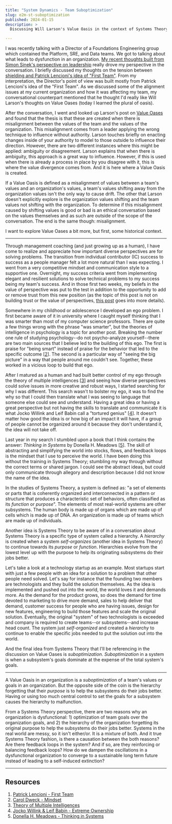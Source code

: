 ```yaml
---
title: "System Dynamics - Team Suboptimization"
slug: e2m-st-suboptimization
published: 2024-01-15
description: >
  Discussing Will Larson's Value Oasis in the context of Systems Theory

---
```


I was recently talking with a Director of a Foundations Engineering group which contained the Platform, SRE, and Data
teams. We got to talking about what leads to dysfunction in an organization. [My recent thoughts built from Simon Sinek's
perspective on leadership](./e2m-management-and-leadership) really drove my perspective in the conversation. I
briefly discussed my thoughts on the tension between 
[shielding and Patrick Lencioni's idea of "First Team"](./e2m-shield-vs-first-team). From my interpretation, the
Director's point of view was built mostly from Patrick Lencioni's idea of the "First Team". As we discussed some of the
alignment issues at my current organization and how it was affecting my team, my conversational counterpart mentioned
that he thought I'd really like Will Larson's thoughts on Value Oases (today I learned the plural of oasis). 

After the conversation, I went and looked up Larson's post on [Value Oases](https://lethain.com/values-oasis/) and found
that the thesis is that these are created when there is misalignment between the values of the team and the values of
the organization. This misalignment comes from a leader applying the wrong technique to influence without authority.
Larson touches briefly on enacting changes inside of your authority to model to those outside to influence their
direction. However, there are two different instances where this might be applied: ambiguity or disagreement. Larson
explains that when there is ambiguity, this approach is a great way to influence. However, if this is used when there is
already a process in place by you disagree with it, this is where the value divergence comes from. And it is here where
a Value Oasis is created.


If a Value Oasis is defined as a misalignment of values between a team's values and an organization's values, a team's
values shifting away from the organization values isn't the only way to cause drift. The other that Larson doesn't
explicitly explore is the organization values shifting and the team values not shifting with the organization. To
determine if this misalignment caused by shifting values is good or bad is an ethical conversation based on the values
themselves and as such are outside of the scope of the conversation. The end is the same though: misalignment.

I want to explore Value Oases a bit more, but first, some historical context.

---

Through management coaching (and just growing up as a human), I have come to realize and appreciate how important
diverse perspectives are for solving problems. The transition from individual contributor (IC) success to success as a
people manager felt a lot more natural than I was expecting. I went from a very competitive mindset and communication
style to a supportive one. Overnight, my success criteria went from implementing elegant and resilient solutions to
solve technical problems to my success being my team's success. And in those first two weeks, my beliefs in the value of
perspective was put to the test in addition to the opportunity to add or remove trust from this new position (as the
topic of this post is not on building trust or the value of perspectives, [this post](./e2m-marbles)
goes into more details).

Somewhere in my childhood or adolescence I developed an ego problem. I first became aware of it in university where I
caught myself thinking that I was smarter than most of my computer science professors. There are quite a few things
wrong with the phrase "was smarter", but the theories of intelligence in psychology is a topic for another post.
Breaking the number one rule of studying psychology--do not psycho-analyze yourself--there are two main sources that I
believe led to the building of this ego. The first is praise for "being smart" instead of praise for the behavior that
led to the specific outcome [[2](https://www.penguinrandomhouse.com/books/44330/mindset-by-carol-s-dweck-phd/)]. The
second is a particular way of "seeing the big picture" in a way that people around me couldn't see. Together, these
worked in a vicious loop to build that ego. 

After I matured as a human and had built better control of my ego through the theory of multiple intelligences
[[3](https://en.wikipedia.org/wiki/Theory_of_multiple_intelligences)] and seeing how diverse perspectives could solve
issues in more creative and robust ways, I started searching for why I was different. This search wasn't to bolster my
ego, it was to find the why so that I could then translate what I was seeing to language that someone else could see and
understand. Having a great idea or having a great perspective but not having the skills to translate and communicate it
is what Jocko Willink and Leif Babin call a "tortured genius" [[4](https://echelonfront.com/books/extreme-ownership/)]. It
doesn't matter how good the idea is or how big of an impact it will have, if a group of people cannot be organized
around it because they don't understand it, the idea will not take off.

Last year in my search I stumbled upon a book that I think contains the answer: _Thinking in Systems_ by Donella H.
Meadows [[5](https://www.chelseagreen.com/product/thinking-in-systems/)]. The skill of abstracting and simplifying the
world into stocks, flows, and feedback loops is the mindset that I use to perceive the world. I have been doing this
without the training in Systems Theory; stumbling my way through without the correct terms or shared jargon. I could see
the abstract ideas, but could only communicate through allegory and description because I did not know the name of the
idea.

In the studies of Systems Theory, a system is defined as: "a set of elements or parts that is coherently organized and
interconnected in a pattern or structure that produces a characteristic set of behaviors, often classified as its
_function_ or _purpose_". The elements of most real-world systems are other subsystems. The human body is made up of
organs which are made up of cells which is made up of DNA. An organization is made up of teams which are made up of
individuals. 

Another idea is Systems Theory to be aware of in a conversation about Systems Theory is a specific type of system called
a hierarchy. A _hierarchy_ is created when a system _self-organizes_ (another idea in Systems Theory) to continue
towards its _purpose_ or _function_. Hierarchies evolve from the lowest level up with the purpose to help its
originating subsystems do their jobs better.

Let's take a look at a technology startup as an example. Most startups start with just a few people with an idea for a
solution to a problem that other people need solved. Let's say for instance that the founding two members are
technologists and they build the solution themselves. As the idea is implemented and pushed out into the world, the
world loves it and demands more. As the demand for the product grows, so does the demand for time devoted to marketing
to drive more demand, sales to help deliver that demand, customer success for people who are having issues, design for
new features, engineering to build those features and scale the original solution. Eventually, the original "system" of
two technologists is exceeded and company is required to create teams--or subsystems--and increase head count. The
system just _self-organized_ and created a _hierarchy_ to continue to enable the specific jobs needed to put the
solution out into the world.

And the final idea from Systems Theory that I'll be referencing in the discussion on Value Oases is _suboptimization_.
_Suboptimization_ in a system is when a subsystem's goals dominate at the expense of the total system's goals.

---

A Value Oasis in an organization is a _suboptimization_ of a team's values or goals in an organization. But the opposite
side of the coin is the hierarchy forgetting that their _purpose_ is to help the subsystems do their jobs better. 
Having or using too much central control to set the goals for a subsystem causes the hierarchy to malfunction. 

From a Systems Theory perspective, there are two reasons why an organization is dysfunctional: 1) optimization of team
goals over the organization goals, and 2) the hierarchy of the organization forgetting its original purpose to help the
subsystems do their jobs better. Systems in the real world are messy, so it isn't either/or. It is a mixture of both.
And it true Systems Theory fashion, is there a causation between the both reasons? Are there feedback loops in the
system? And if so, are they reinforcing or balancing feedback loops? How do we dampen the oscillations in a
dysfunctional organization to converge to a sustainable long term future instead of leading to a self-induced
extinction?

---

## Resources

1. [Patrick Lencioni - First Team](https://www.youtube.com/watch?v=BjE_mPoZPSg)
2. [Carol Dweck - Mindset](https://www.penguinrandomhouse.com/books/44330/mindset-by-carol-s-dweck-phd/)
3. [Theory of Multiple Intelligences](https://en.wikipedia.org/wiki/Theory_of_multiple_intelligences)
4. [Jocko Willink & Leif Babin - Extreme Ownership](https://echelonfront.com/books/extreme-ownership/)
5. [Donella H. Meadows - Thinking in Systems](https://www.chelseagreen.com/product/thinking-in-systems/)
